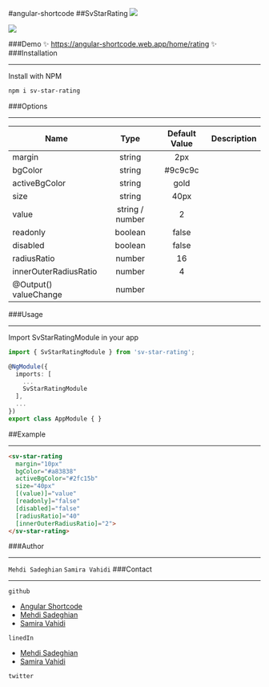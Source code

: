 #angular-shortcode
##SvStarRating
![](https://angular-shortcode.web.app/assets/icons/logo-128.png)

![](https://img.shields.io/github/stars/pandao/editor.md.svg) 


###Demo
✨ https://angular-shortcode.web.app/home/rating ✨
###Installation 
***
Install with NPM

```bash
npm i sv-star-rating
```
###Options
***

| Name                  | Type            | Default Value  |Description |
| --------------------- |:---------------:|:--------------:|------------|
| margin                | string          | 2px            |
| bgColor               | string          | #9c9c9c        |
| activeBgColor         | string          | gold           |
| size                  | string          | 40px           |
| value                 | string / number | 2              |
| readonly              | boolean         | false          |
| disabled              | boolean         | false          |
| radiusRatio           | number          | 16             |
| innerOuterRadiusRatio | number          | 4              |
| @Output() valueChange | number          |                |
###Usage
***

Import SvStarRatingModule in your app

```typescript
import { SvStarRatingModule } from 'sv-star-rating';

@NgModule({
  imports: [
    ...
    SvStarRatingModule
  ],
  ...
})
export class AppModule { }
```

##Example
***
```html
<sv-star-rating
  margin="10px"
  bgColor="#a83838"
  activeBgColor="#2fc15b"
  size="40px"
  [(value)]="value"
  [readonly]="false"
  [disabled]="false"
  [radiusRatio]="40"
  [innerOuterRadiusRatio]="2">
</sv-star-rating>
```
###Author
***
`Mehdi Sadeghian` `Samira Vahidi`
###Contact
***
 `github`
   - [Angular Shortcode](https://github.com/angular-shorcode/)
   - [Mehdi Sadeghian](https://github.com/sadeghianme)
   - [Samira Vahidi](https://github.com/svahidi)

  `linedIn`
   - [Mehdi Sadeghian](https://linkedin.com/in/mehdi-sadeghian-864912a5)
   - [Samira Vahidi](https://www.linkedin.com/in/samira-vahidi-2368856b)

  `twitter`




